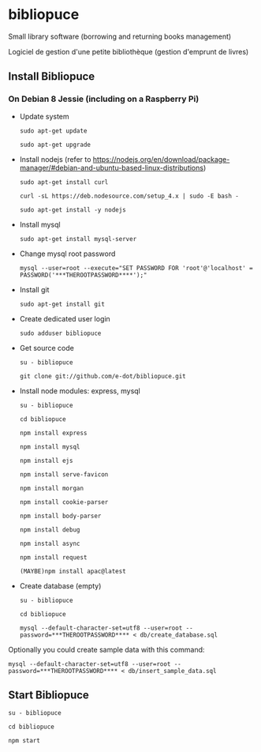 # bibliopuce

Small library software (borrowing and returning books management)

Logiciel de gestion d'une petite bibliothèque (gestion d'emprunt de livres)


## Install Bibliopuce

### On Debian 8 Jessie (including on a Raspberry Pi)

* Update system

  ```sudo apt-get update```

  ```sudo apt-get upgrade```

* Install nodejs (refer to https://nodejs.org/en/download/package-manager/#debian-and-ubuntu-based-linux-distributions)

  ```sudo apt-get install curl```

  ```curl -sL https://deb.nodesource.com/setup_4.x | sudo -E bash -```

  ```sudo apt-get install -y nodejs```

* Install mysql

  ```sudo apt-get install mysql-server```

* Change mysql root password

  ```mysql --user=root --execute="SET PASSWORD FOR 'root'@'localhost' = PASSWORD('***THEROOTPASSWORD****');"```

* Install git

  ```sudo apt-get install git```

* Create dedicated user login

  ```sudo adduser bibliopuce```

* Get source code

  ```su - bibliopuce```

  ```git clone git://github.com/e-dot/bibliopuce.git```

* Install node modules: express, mysql

  ```su - bibliopuce```

  ```cd bibliopuce```

  ```npm install express```

  ```npm install mysql```

  ```npm install ejs```

  ```npm install serve-favicon```

  ```npm install morgan```

  ```npm install cookie-parser```

  ```npm install body-parser```

  ```npm install debug```

  ```npm install async```

  ```npm install request```

  ```(MAYBE)npm install apac@latest```


* Create database (empty)

  ```su - bibliopuce```

  ```cd bibliopuce```

  ```mysql --default-character-set=utf8 --user=root --password=***THEROOTPASSWORD**** < db/create_database.sql```

Optionally you could create sample data with this command:

  ```mysql --default-character-set=utf8 --user=root --password=***THEROOTPASSWORD**** < db/insert_sample_data.sql```


## Start Bibliopuce

```su - bibliopuce```

```cd bibliopuce```

```npm start```
